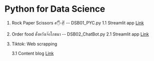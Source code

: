 # Python for Data Science
1. Rock Paper Scissors ✊🖐️✌️ -- DSB01_PYC.py
   1.1 Streamlit app [Link](https://pycode-bawkjp3ussmdmjj9etcwiw.streamlit.app/)

2. Order food ตั้งหวังเจ๊งโภชนา -- DSB02_ChatBot.py
   2.1 Streamlit app [Link](https://pycode-bawkjp3ussmdmjj9etcwiw.streamlit.app/)

3. Tiktok: Web scrapping
   
   3.1 Content blog [Link](https://feasibleth.com/python-sentiment-tiktok/)
